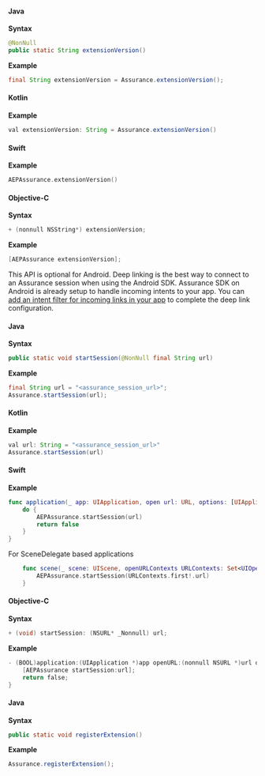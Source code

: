 <Variant platform="android" api="extension-version" repeat="8"/>

#### Java

**Syntax**

```java
@NonNull
public static String extensionVersion()
```

**Example**

```java
final String extensionVersion = Assurance.extensionVersion();
```

#### Kotlin

**Example**

```java
val extensionVersion: String = Assurance.extensionVersion()
```

<Variant platform="ios" api="extension-version" repeat="8"/>

#### Swift

**Example**

```swift
AEPAssurance.extensionVersion()
```

#### Objective-C

**Syntax**

```objectivec
+ (nonnull NSString*) extensionVersion;
```

**Example**

```objectivec
[AEPAssurance extensionVersion];
```

<!-- <Variant platform="react-native" api="extension-version" repeat="3"/>

#### JavaScript

**Example**

```objectivec
AEPAssurance.extensionVersion().then(version => console.log("AdobeExperienceSDK: AEP Assurance version: " + version));
```

<Variant platform="flutter" api="extension-version" repeat="5"/>

#### Dart

**Syntax**

```dart
static Future<String> get extensionVersion async
```

**Example**

```dart
assuranceVersion = await FlutterAssurance.extensionVersion;
``` -->

<Variant platform="android" api="start-session" repeat="9"/>

<InlineNestedAlert variant="info" header="false" iconPosition="left">

This API is optional for Android. Deep linking is the best way to connect to an Assurance session when using the Android SDK. Assurance SDK on Android is already setup to handle incoming intents to your app. You can [add an intent filter for incoming links in your app](https://developer.android.com/training/app-links/deep-linking) to complete the deep link configuration.

</InlineNestedAlert>

#### Java

**Syntax**

```java
public static void startSession(@NonNull final String url)
```

**Example**

```java
final String url = "<assurance_session_url>";
Assurance.startSession(url);
```

#### Kotlin

**Example**

```java
val url: String = "<assurance_session_url>"
Assurance.startSession(url)
```

<Variant platform="ios" api="start-session" repeat="10"/>

#### Swift

**Example**

```swift
func application(_ app: UIApplication, open url: URL, options: [UIApplication.OpenURLOptionsKey : Any] = [:]) -> Bool {
    do {
        AEPAssurance.startSession(url)
        return false
    }
}
```

For SceneDelegate based applications

```swift
    func scene(_ scene: UIScene, openURLContexts URLContexts: Set<UIOpenURLContext>) {
        AEPAssurance.startSession(URLContexts.first!.url)
    }
```

#### Objective-C

**Syntax**

```objectivec
+ (void) startSession: (NSURL* _Nonnull) url;
```

**Example**

```objectivec
- (BOOL)application:(UIApplication *)app openURL:(nonnull NSURL *)url options:(nonnull NSDictionary<UIApplicationOpenURLOptionsKey,id> *)options {
    [AEPAssurance startSession:url];
    return false;
}
```

<!-- <Variant platform="react-native" api="start-session" repeat="3"/>

#### JavaScript

**Example**

```javascript
AEPAssurance.startSession("your-assurance-session-url");
```

<Variant platform="flutter" api="start-session" repeat="5"/>

#### Dart

**Syntax**

```dart
static Future<void> startSession(String url);
```

**Example**

```dart
FlutterAssurance.startSession(url);
``` -->

<Variant platform="android" api="register-extension" repeat="5"/>

#### Java

**Syntax**

```java
public static void registerExtension()
```

**Example**

```java
Assurance.registerExtension();
```
